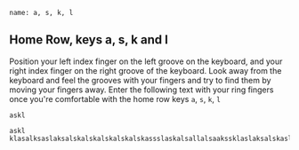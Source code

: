 ```ngMeta
name: a, s, k, l
```

## Home Row, keys a, s, k and l

Position your left index finger on the left groove on the keyboard, and your right index finger on the right groove of the keyboard. Look away from the keyboard and feel the grooves with your fingers and try to find them by moving your fingers away.
Enter the following text with your ring fingers once you're comfortable with the home row keys `a`, `s`, `k`, `l`


```trytyping
askl
```

```practicetyping
askl
klasalksaslaksalskalskalskalskalskassslaskalsallalsaakssklaslaksalskaslkaslakslaskalskaslaskalskaslk
```
